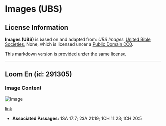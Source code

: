 # Images (UBS)

## License Information

**Images (UBS)** is based on and adapted from: _UBS Images_, [United Bible Societies](https://unitedbiblesocieties.org/), None, which is licensed under a [Public Domain CC0](https://creativecommons.org/public-domain/cc0/).

This markdown version is provided under the same license.



--------------------------------

## Loom En (id: 291305)

### Image Content

![Image](https://cdn.aquifer.bible/aquifer-content/resources/Media/WEB-0346_loom_en.jpg)

[link](https://cdn.aquifer.bible/aquifer-content/resources/Media/WEB-0346_loom_en.jpg)

* **Associated Passages:** 1SA 17:7; 2SA 21:19; 1CH 11:23; 1CH 20:5

